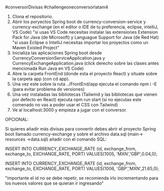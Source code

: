 #conversorDivisas
#challengeoneconversorlatam4

1. Clona el repositorio.
2. Abrir los poryectos Spring boot de currency-conversion-service y currency-exchange (en el editor o IDE de tu preferencia, eclipse, intelliJ, VS Code)
"si usas VS Code necesitas instalar las extensiones Extension Pack for Java (de Microsoft) y Languague Support for Java (de Red Hat)
"si usas Eclipse o IntelliJ necesitas importar los proyectos como un Maven Existed Project"
3. Inicializa las aplicaciones Spring boot desde CurrencyConversionServiceApplication.java y CurrencyExchangeApplication.java (click derecho sobre las clases antes mencionada Run Java en VS Code)
4. Abre la carpeta FrontEnd (donde esta el proyecto React) y situate sobre la carpeta app (con cd app).
5. Una vez este sobre la ruta ../FrontEnd/app ejecuta el comando npm i -E (para evitar problema de versiones)
6. Una vez instaladas las bibliotecas (Tailwind y las bibliotecas que vienen por defecto en React) ejecuta npm run start (si no ejecutas este comenado no vas a poder usar el CSS con Tailwind)
7. Ve al localhost:3000 y empieza a jugar con el conversor.

OPCIONAL:

Si quieres añadir más divisas para convertir debes abrir el proyecto Spring boot llamado currency-exchange y sobre el archivo data.sql (main-> resources ->data.sql)
añadir con el comando SQL:

INSERT INTO CURRENCY_EXCHANGE_RATE (id, exchange_from, exchange_to, EXCHANGE_RATE, PORT) VALUES(1005, 'MXN','GBP',0.04,0);

INSERT INTO CURRENCY_EXCHANGE_RATE (id, exchange_from, exchange_to, EXCHANGE_RATE, PORT) VALUES(1006, 'GBP','MXN',21.65,0);

"importante el id no se debe repetir, se recomienda irlo incrementando para los nuevos valores que se quieran ir ingresando"
